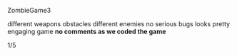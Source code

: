 ZombieGame3


different weapons
obstacles
different enemies
no serious bugs
looks pretty
engaging game
**no comments as we coded the game**

1/5
